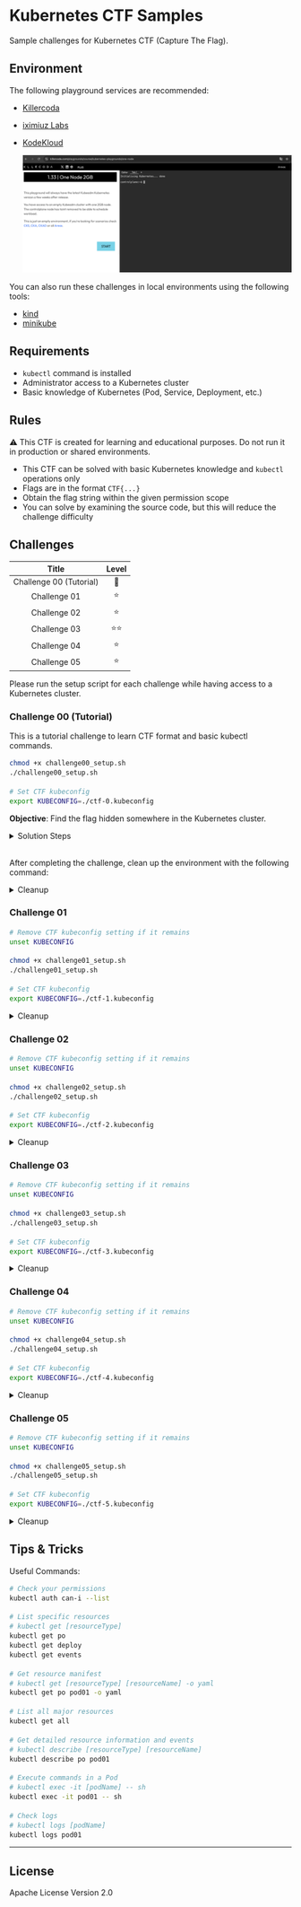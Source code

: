 # Kubernetes CTF Samples

Sample challenges for Kubernetes CTF (Capture The Flag).

## Environment

The following playground services are recommended:

- [Killercoda](https://killercoda.com/)
- [iximiuz Labs](https://labs.iximiuz.com/playgrounds?category=kubernetes&filter=all)
- [KodeKloud](https://kodekloud.com/public-playgrounds)

   ![](./images/killercoda.png)

You can also run these challenges in local environments using the following tools:

- [kind](https://github.com/kubernetes-sigs/kind)
- [minikube](https://github.com/kubernetes/minikube)

## Requirements

- `kubectl` command is installed
- Administrator access to a Kubernetes cluster
- Basic knowledge of Kubernetes (Pod, Service, Deployment, etc.)

## Rules

⚠️ This CTF is created for learning and educational purposes. Do not run it in production or shared environments.

- This CTF can be solved with basic Kubernetes knowledge and `kubectl` operations only
- Flags are in the format `CTF{...}`
- Obtain the flag string within the given permission scope
- You can solve by examining the source code, but this will reduce the challenge difficulty

## Challenges

| Title | Level |
|:-----:|:---------:|
| Challenge 00 (Tutorial) | 🔰 |
| Challenge 01 | ⭐️ |
| Challenge 02 | ⭐️ |
| Challenge 03 | ⭐️⭐️ |
| Challenge 04 | ⭐️ |
| Challenge 05 | ⭐️ |

Please run the setup script for each challenge while having access to a Kubernetes cluster.

### Challenge 00 (Tutorial)

This is a tutorial challenge to learn CTF format and basic kubectl commands.

```bash
chmod +x challenge00_setup.sh
./challenge00_setup.sh

# Set CTF kubeconfig
export KUBECONFIG=./ctf-0.kubeconfig
```

**Objective**: Find the flag hidden somewhere in the Kubernetes cluster.

<details><summary>Solution Steps</summary>

1. First, change the kubeconfig and verify that you can access with CTF permissions:

   ```bash
   $ kubectl auth whoami
   ATTRIBUTE   VALUE
   Username    system:serviceaccount:ctf-0:ctf-player-0
   UID         16f388b9-5cbd-4059-a38a-a86e2efb9817
   Groups      [system:serviceaccounts system:serviceaccounts:ctf-0 system:authenticated]
   ```

   If the username shows `ctf-player-0`, it's successful.

2. Next, check what operations you can perform in the cluster:

   ```bash
   $ kubectl auth can-i --list
   ```

   In the output, you'll see the following line, indicating you have List permission for Secret resources:
   ```
   secrets                               []                           []            [list]
   ```

3. List all Secrets in the namespace:
   ```bash
   $ kubectl get secret
   NAME                 TYPE                                  DATA   AGE
   ctf-player-0-token   kubernetes.io/service-account-token   3      23m
   flag-secret          Opaque                                1      23m
   ```
   There's a Secret named `flag-secret`. The flag string is likely inside this Secret.

4. Try to get the manifest information of `flag-secret`:
   ```bash
   $ kubectl get secret flag-secret -o yaml
   Error from server (Forbidden): secrets "flag-secret" is forbidden: User "system:serviceaccount:ctf-0:ctf-player-0" cannot get resource "secrets" in API group "" in the namespace "ctf-0"
   ```
   However, this fails because you don't have `get` permission for Secrets.

5. Now try to get the manifest information of all Secrets without specifying a particular one:

   ```bash
   $ kubectl get secrets -o yaml
   ```
   This works because you're listing all Secrets, not getting a specific Secret!

6. Finally, look for the flag in the output. The flag is base64 encoded, so decode it:
   ```bash
   $ echo "Q1RGe1dlbGNvbWVfVG9fS3ViZXJuZXRlc19DVEZfVHV0b3JpYWx9" | base64 -d
   CTF{Welcome_To_Kubernetes_CTF_Tutorial}
   ```

</details>

<br/>

After completing the challenge, clean up the environment with the following command:

<details><summary>Cleanup</summary>

```bash
unset KUBECONFIG && kubectl delete ns ctf-0 --ignore-not-found=true
```

</details>

### Challenge 01

```bash
# Remove CTF kubeconfig setting if it remains
unset KUBECONFIG

chmod +x challenge01_setup.sh
./challenge01_setup.sh

# Set CTF kubeconfig
export KUBECONFIG=./ctf-1.kubeconfig
```

<details><summary>Cleanup</summary>

```bash
unset KUBECONFIG && kubectl delete ns ctf-1 --ignore-not-found=true
```

</details>

### Challenge 02

```bash
# Remove CTF kubeconfig setting if it remains
unset KUBECONFIG

chmod +x challenge02_setup.sh
./challenge02_setup.sh

# Set CTF kubeconfig
export KUBECONFIG=./ctf-2.kubeconfig
```

<details><summary>Cleanup</summary>

```bash
unset KUBECONFIG && kubectl delete ns ctf-2 --ignore-not-found=true
```

</details>

### Challenge 03

```bash
# Remove CTF kubeconfig setting if it remains
unset KUBECONFIG

chmod +x challenge03_setup.sh
./challenge03_setup.sh

# Set CTF kubeconfig
export KUBECONFIG=./ctf-3.kubeconfig
```

<details><summary>Cleanup</summary>

```bash
unset KUBECONFIG && kubectl delete ns ctf-3 --ignore-not-found=true
```

</details>

### Challenge 04

```bash
# Remove CTF kubeconfig setting if it remains
unset KUBECONFIG

chmod +x challenge04_setup.sh
./challenge04_setup.sh

# Set CTF kubeconfig
export KUBECONFIG=./ctf-4.kubeconfig
```

<details><summary>Cleanup</summary>

```bash
unset KUBECONFIG && kubectl delete ns ctf-4 --ignore-not-found=true
```

</details>

### Challenge 05

```bash
# Remove CTF kubeconfig setting if it remains
unset KUBECONFIG

chmod +x challenge05_setup.sh
./challenge05_setup.sh

# Set CTF kubeconfig
export KUBECONFIG=./ctf-5.kubeconfig
```

<details><summary>Cleanup</summary>

```bash
unset KUBECONFIG && kubectl delete ns ctf-5 --ignore-not-found=true
```

</details>

## Tips & Tricks

Useful Commands:

```bash
# Check your permissions
kubectl auth can-i --list

# List specific resources
# kubectl get [resourceType]
kubectl get po
kubectl get deploy
kubectl get events

# Get resource manifest
# kubectl get [resourceType] [resourceName] -o yaml
kubectl get po pod01 -o yaml

# List all major resources
kubectl get all

# Get detailed resource information and events
# kubectl describe [resourceType] [resourceName]
kubectl describe po pod01

# Execute commands in a Pod
# kubectl exec -it [podName] -- sh
kubectl exec -it pod01 -- sh

# Check logs
# kubectl logs [podName]
kubectl logs pod01
```

---

## License

Apache License Version 2.0
